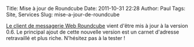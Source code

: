 Title: Mise à jour de Roundcube
Date: 2011-10-31 22:28
Author: Paul
Tags: Site, Services
Slug: mise-a-jour-de-roundcube

[Le client de messagerie Web Roundcube](https://www.ezvan.fr/roundcube/)
vient d'être mis à jour à la version 0.6. Le principal ajout de cette
nouvelle version est un carnet d'adresse retravaillé et plus riche.
N'hésitez pas à la tester !


